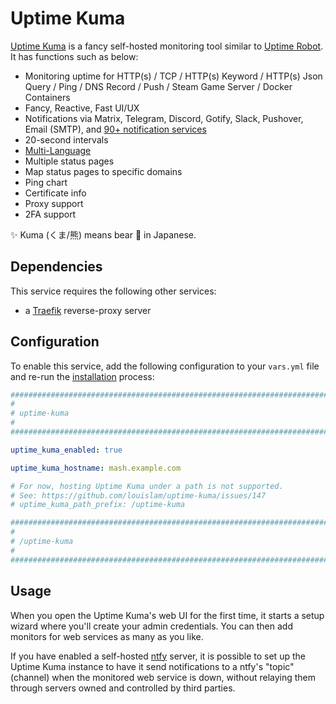 <!--
SPDX-FileCopyrightText: 2023 Slavi Pantaleev
SPDX-FileCopyrightText: 2025 Suguru Hirahara

SPDX-License-Identifier: AGPL-3.0-or-later
-->

# Uptime Kuma

[Uptime Kuma](https://uptime.kuma.pet/) is a fancy self-hosted monitoring tool similar to [Uptime Robot](https://uptimerobot.com/). It has functions such as below:

- Monitoring uptime for HTTP(s) / TCP / HTTP(s) Keyword / HTTP(s) Json Query / Ping / DNS Record / Push / Steam Game Server / Docker Containers
- Fancy, Reactive, Fast UI/UX
- Notifications via Matrix, Telegram, Discord, Gotify, Slack, Pushover, Email (SMTP), and [90+ notification services](https://github.com/louislam/uptime-kuma/tree/master/src/components/notifications)
- 20-second intervals
- [Multi-Language](https://github.com/louislam/uptime-kuma/tree/master/src/lang)
- Multiple status pages
- Map status pages to specific domains
- Ping chart
- Certificate info
- Proxy support
- 2FA support

✨ Kuma (くま/熊) means bear 🐻 in Japanese.


## Dependencies

This service requires the following other services:

- a [Traefik](traefik.md) reverse-proxy server


## Configuration

To enable this service, add the following configuration to your `vars.yml` file and re-run the [installation](../installing.md) process:

```yaml
########################################################################
#                                                                      #
# uptime-kuma                                                          #
#                                                                      #
########################################################################

uptime_kuma_enabled: true

uptime_kuma_hostname: mash.example.com

# For now, hosting Uptime Kuma under a path is not supported.
# See: https://github.com/louislam/uptime-kuma/issues/147
# uptime_kuma_path_prefix: /uptime-kuma

########################################################################
#                                                                      #
# /uptime-kuma                                                         #
#                                                                      #
########################################################################
```

## Usage

When you open the Uptime Kuma's web UI for the first time, it starts a setup wizard where you'll create your admin credentials. You can then add monitors for web services as many as you like.

If you have enabled a self-hosted [ntfy](ntfy.md) server, it is possible to set up the Uptime Kuma instance to have it send notifications to a ntfy's "topic" (channel) when the monitored web service is down, without relaying them through servers owned and controlled by third parties.
